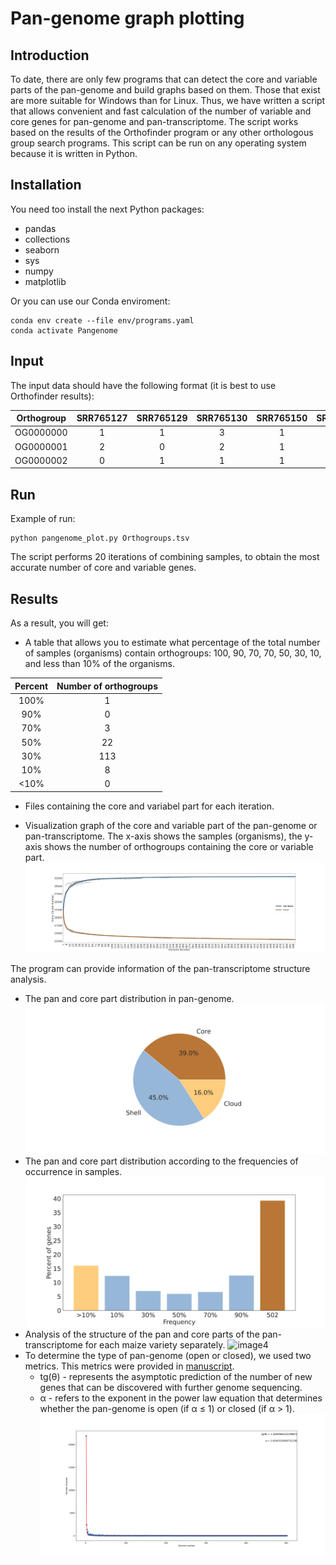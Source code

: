 # Pan-genome graph plotting

## Introduction
To date, there are only few programs that can detect the core and variable parts of the pan-genome and build graphs based on them. Those that exist are more suitable for Windows than for Linux. Thus, we have written a script that allows convenient and fast calculation of the number of variable and core genes for pan-genome and pan-transcriptome. The script works based on the results of the Orthofinder program or any other orthologous group search programs. This script can be run on any operating system because it is written in Python. 

## Installation 
You need too install the next Python packages:
+ pandas
+ collections
+ seaborn
+ sys
+ numpy
+ matplotlib

Or you can use our Conda enviroment:
```
conda env create --file env/programs.yaml
conda activate Pangenome
```
## Input
The input data should have the following format (it is best to use Orthofinder results):

| Orthogroup | SRR765127 |	SRR765129 | SRR765130 |	SRR765150 |	SRR765151 |	Total |
|   :---:    | :---:     | :---:      |     :---: | :---:     | :---:     | :---: |
|  OG0000000 |	1	       | 1	        | 3	        | 1	        | 1	        | 6     |
|  OG0000001 |	2	       | 0          | 2	        | 1	        |  0	      | 5     |
|  OG0000002 | 0	       | 1	        | 1	        | 1	        | 2	        | 5     |

## Run
Example of run:
```
python pangenome_plot.py Orthogroups.tsv
```

The script performs 20 iterations of combining samples, to obtain the most accurate number of core and variable genes. 

## Results
As a result, you will get:

+ A table that allows you to estimate what percentage of the total number of samples (organisms) contain orthogroups: 100, 90, 70, 70, 50, 30, 10, and less than 10% of the organisms.

| Percent	| Number of orthogroups |
|   :---:    | :---:     |
| 100% | 1 |
| 90%	| 0 |
| 70% | 3 |
| 50%	| 22 |
| 30%	| 113 |
| 10%	| 8 |
| <10%	| 0 |

+ Files containing the core and variabel part for each iteration.

+ Visualization graph of the core and variable part of the pan-genome or pan-transcriptome. The x-axis shows the samples (organisms), the y-axis shows the number of orthogroups containing the core or variable part.
![image1](https://github.com/artempronozin95/Pan-genome-graph-plotting/blob/main/example/pangenome.png)

The program can provide information of the pan-transcriptome structure analysis.
+ The pan and core part distribution in pan-genome.
![image2](https://github.com/artempronozin95/Pan-genome-graph-plotting/blob/main/example/pieplot.png)
+ The pan and core part distribution according to the frequencies of occurrence in samples.
![image3](https://github.com/artempronozin95/Pan-genome-graph-plotting/blob/main/example/hist.png)
+ Analysis of the structure of the pan and core parts of the pan-transcriptome for each maize variety separately.
![image4](https://github.com/artempronozin95/Pan-genome-graph-plotting/blob/main/example/proportion.png)
+ To determine the type of pan-genome (open or closed), we used two metrics. This metrics were provided in [manuscript](https://www.sciencedirect.com/science/article/pii/S1369527408001239).
  + tg(θ) - represents the asymptotic prediction of the number of new genes that can be discovered with further genome sequencing. 
  + α - refers to the exponent in the power law equation that determines whether the pan-genome is open (if α ≤ 1) or closed (if α > 1).
![image5](https://github.com/artempronozin95/Pan-genome-graph-plotting/blob/main/example/alpha_exp.png)




